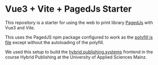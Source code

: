 # Vue3 + Vite + PagedJs Starter
This repository is a starter for using the web to print library [PagedJs](https://pagedjs.org/) with Vue3 and Vite.

This uses the PagedJS npm package configured to work as the [polyfill js file](https://unpkg.com/browse/pagedjs@0.4.1/dist/) except without the autoloading of the polyfill.

We used this setup to build the [hybrid.publishing.systems](https://hybrid.publishing.systems) frontend in the course Hybrid Publishing at the University of Applied Sciences Mainz.
